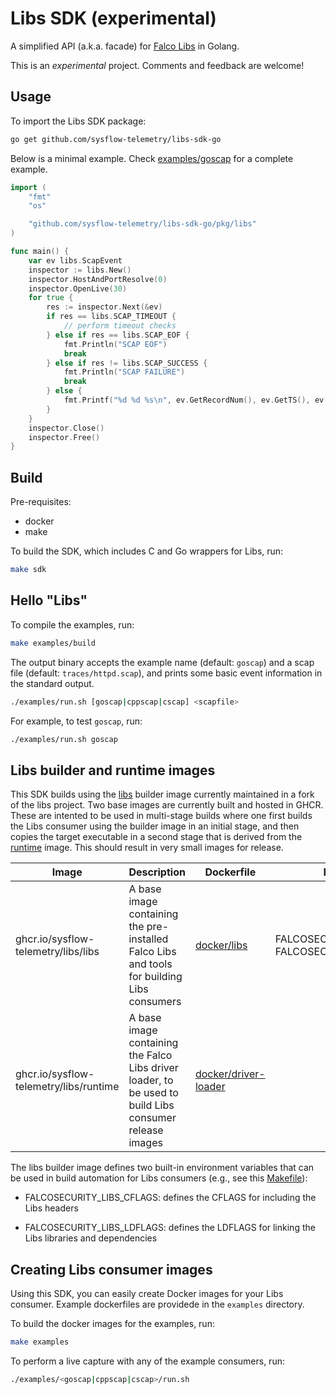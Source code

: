 # Libs SDK (experimental)

A simplified API (a.k.a. facade) for [Falco Libs](https://github.com/falcosecurity/libs) in Golang.

This is an _experimental_ project. Comments and feedback are welcome!

## Usage

To import the Libs SDK package:

```bash
go get github.com/sysflow-telemetry/libs-sdk-go
```

Below is a minimal example. Check [examples/goscap](examples/goscap) for a complete example.

```go
import (
    "fmt"
    "os"

    "github.com/sysflow-telemetry/libs-sdk-go/pkg/libs"
)

func main() {
    var ev libs.ScapEvent
    inspector := libs.New()
    inspector.HostAndPortResolve(0)
    inspector.OpenLive(30)
    for true {
        res := inspector.Next(&ev)
        if res == libs.SCAP_TIMEOUT {
            // perform timeout checks
        } else if res == libs.SCAP_EOF {
            fmt.Println("SCAP EOF")
            break
        } else if res != libs.SCAP_SUCCESS {
            fmt.Println("SCAP FAILURE")
            break
        } else {
            fmt.Printf("%d %d %s\n", ev.GetRecordNum(), ev.GetTS(), ev.GetNameAsGoString())
        }
    }
    inspector.Close()
    inspector.Free()
}
```

## Build

Pre-requisites:

* docker
* make

To build the SDK, which includes C and Go wrappers for Libs, run:

```bash
make sdk
```

## Hello "Libs"

To compile the examples, run:

```bash
make examples/build
```

The output binary accepts the example name (default: `goscap`) and a scap file (default: `traces/httpd.scap`), and prints some basic event information in the standard output.

```bash
./examples/run.sh [goscap|cppscap|cscap] <scapfile>
```

For example, to test `goscap`, run:

```bash
./examples/run.sh goscap
```

## Libs builder and runtime images

This SDK builds using the [libs](ghcr.io/sysflow-telemetry/libs/libs) builder image currently maintained in a fork of the libs project. Two base images are currently built and hosted in GHCR. These are intented to be used in multi-stage builds where one first builds the Libs consumer using the builder image in an initial stage, and then copies the target executable in a second stage that is derived from the [runtime](ghcr.io/sysflow-telemetry/libs/runtime) image. This should result in very small images for release.

| **Image** | **Description** | **Dockerfile** | **Environment** |
|---|---|---|---|
| ghcr.io/sysflow-telemetry/libs/libs | A base image containing the pre-installed Falco Libs and tools for building Libs consumers | [docker/libs](https://github.com/sysflow-telemetry/libs/blob/libs_base_image/docker/libs/Dockerfile) | FALCOSECURITY_LIBS_CFLAGS<br>FALCOSECURITY_LIBS_LDFLAGS |
| ghcr.io/sysflow-telemetry/libs/runtime | A base image containing the Falco Libs driver loader, to be used to build Libs consumer release images | [docker/driver-loader](https://github.com/sysflow-telemetry/libs/blob/libs_base_image/docker/driver-loader/Dockerfile) | |

The libs builder image defines two built-in environment variables that can be used in build automation for Libs consumers (e.g., see this [Makefile](examples/cppscap/Makefile)):

* FALCOSECURITY_LIBS_CFLAGS: defines the CFLAGS for including the Libs headers

* FALCOSECURITY_LIBS_LDFLAGS: defines the LDFLAGS for linking the Libs libraries and dependencies

## Creating Libs consumer images

Using this SDK, you can easily create Docker images for your Libs consumer. Example dockerfiles are providede in the `examples` directory.

To build the docker images for the examples, run:

```bash
make examples
```

To perform a live capture with any of the example consumers, run:

```bash
./examples/<goscap|cppscap|cscap>/run.sh
```

